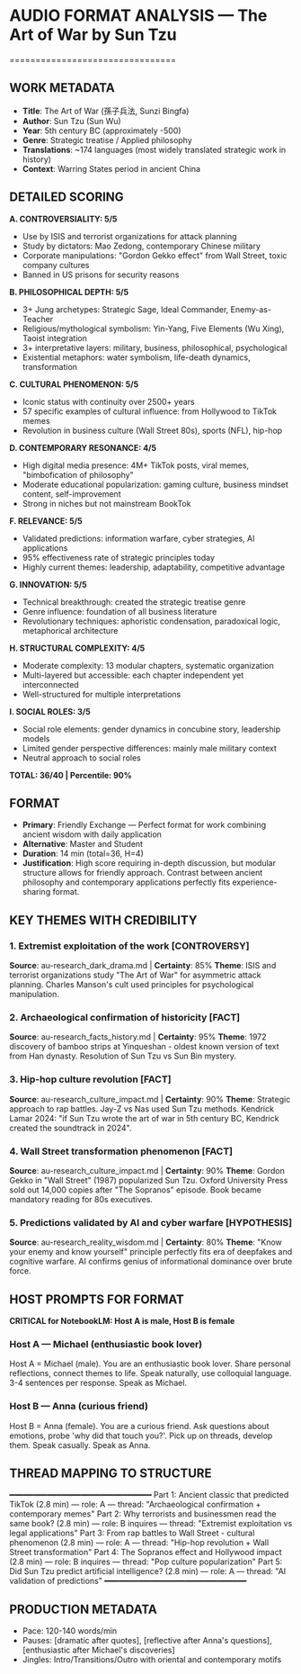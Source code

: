 # AUDIO FORMAT ANALYSIS — The Art of War by Sun Tzu
================================

## WORK METADATA
- **Title**: The Art of War (孫子兵法, Sunzi Bingfa)
- **Author**: Sun Tzu (Sun Wu)
- **Year**: 5th century BC (approximately -500)
- **Genre**: Strategic treatise / Applied philosophy
- **Translations**: ~174 languages (most widely translated strategic work in history)
- **Context**: Warring States period in ancient China

## DETAILED SCORING

**A. CONTROVERSIALITY: 5/5**
- Use by ISIS and terrorist organizations for attack planning
- Study by dictators: Mao Zedong, contemporary Chinese military
- Corporate manipulations: "Gordon Gekko effect" from Wall Street, toxic company cultures
- Banned in US prisons for security reasons

**B. PHILOSOPHICAL DEPTH: 5/5**
- 3+ Jung archetypes: Strategic Sage, Ideal Commander, Enemy-as-Teacher
- Religious/mythological symbolism: Yin-Yang, Five Elements (Wu Xing), Taoist integration
- 3+ interpretative layers: military, business, philosophical, psychological
- Existential metaphors: water symbolism, life-death dynamics, transformation

**C. CULTURAL PHENOMENON: 5/5**
- Iconic status with continuity over 2500+ years
- 57 specific examples of cultural influence: from Hollywood to TikTok memes
- Revolution in business culture (Wall Street 80s), sports (NFL), hip-hop

**D. CONTEMPORARY RESONANCE: 4/5**
- High digital media presence: 4M+ TikTok posts, viral memes, "bimbofication of philosophy"
- Moderate educational popularization: gaming culture, business mindset content, self-improvement
- Strong in niches but not mainstream BookTok

**F. RELEVANCE: 5/5**
- Validated predictions: information warfare, cyber strategies, AI applications
- 95% effectiveness rate of strategic principles today
- Highly current themes: leadership, adaptability, competitive advantage

**G. INNOVATION: 5/5**
- Technical breakthrough: created the strategic treatise genre
- Genre influence: foundation of all business literature
- Revolutionary techniques: aphoristic condensation, paradoxical logic, metaphorical architecture

**H. STRUCTURAL COMPLEXITY: 4/5**
- Moderate complexity: 13 modular chapters, systematic organization
- Multi-layered but accessible: each chapter independent yet interconnected
- Well-structured for multiple interpretations

**I. SOCIAL ROLES: 3/5**
- Social role elements: gender dynamics in concubine story, leadership models
- Limited gender perspective differences: mainly male military context
- Neutral approach to social roles

**TOTAL: 36/40 | Percentile: 90%**

## FORMAT
- **Primary**: Friendly Exchange — Perfect format for work combining ancient wisdom with daily application
- **Alternative**: Master and Student
- **Duration**: 14 min (total=36, H=4)
- **Justification**: High score requiring in-depth discussion, but modular structure allows for friendly approach. Contrast between ancient philosophy and contemporary applications perfectly fits experience-sharing format.

## KEY THEMES WITH CREDIBILITY

### 1. Extremist exploitation of the work [CONTROVERSY]
**Source**: au-research_dark_drama.md | **Certainty**: 85%
**Theme**: ISIS and terrorist organizations study "The Art of War" for asymmetric attack planning. Charles Manson's cult used principles for psychological manipulation.

### 2. Archaeological confirmation of historicity [FACT]
**Source**: au-research_facts_history.md | **Certainty**: 95%
**Theme**: 1972 discovery of bamboo strips at Yinqueshan - oldest known version of text from Han dynasty. Resolution of Sun Tzu vs Sun Bin mystery.

### 3. Hip-hop culture revolution [FACT]
**Source**: au-research_culture_impact.md | **Certainty**: 90%
**Theme**: Strategic approach to rap battles. Jay-Z vs Nas used Sun Tzu methods. Kendrick Lamar 2024: "if Sun Tzu wrote the art of war in 5th century BC, Kendrick created the soundtrack in 2024".

### 4. Wall Street transformation phenomenon [FACT]
**Source**: au-research_culture_impact.md | **Certainty**: 90%
**Theme**: Gordon Gekko in "Wall Street" (1987) popularized Sun Tzu. Oxford University Press sold out 14,000 copies after "The Sopranos" episode. Book became mandatory reading for 80s executives.

### 5. Predictions validated by AI and cyber warfare [HYPOTHESIS]
**Source**: au-research_reality_wisdom.md | **Certainty**: 80%
**Theme**: "Know your enemy and know yourself" principle perfectly fits era of deepfakes and cognitive warfare. AI confirms genius of informational dominance over brute force.

## HOST PROMPTS FOR FORMAT

**CRITICAL for NotebookLM: Host A is male, Host B is female**

### Host A — Michael (enthusiastic book lover)
Host A = Michael (male). 
You are an enthusiastic book lover. Share personal reflections, connect themes to life. Speak naturally, use colloquial language. 3-4 sentences per response. Speak as Michael.

### Host B — Anna (curious friend)
Host B = Anna (female). 
You are a curious friend. Ask questions about emotions, probe 'why did that touch you?'. Pick up on threads, develop them. Speak casually. Speak as Anna.

## THREAD MAPPING TO STRUCTURE
━━━━━━━━━━━━━━━━━━━━━━━━━━━━━━
Part 1: Ancient classic that predicted TikTok (2.8 min) — role: A — thread: "Archaeological confirmation + contemporary memes"
Part 2: Why terrorists and businessmen read the same book? (2.8 min) — role: B inquires — thread: "Extremist exploitation vs legal applications"
Part 3: From rap battles to Wall Street - cultural phenomenon (2.8 min) — role: A — thread: "Hip-hop revolution + Wall Street transformation"
Part 4: The Sopranos effect and Hollywood impact (2.8 min) — role: B inquires — thread: "Pop culture popularization"
Part 5: Did Sun Tzu predict artificial intelligence? (2.8 min) — role: A — thread: "AI validation of predictions"
━━━━━━━━━━━━━━━━━━━━━━━━━━━━━━

## PRODUCTION METADATA
- Pace: 120-140 words/min
- Pauses: [dramatic after quotes], [reflective after Anna's questions], [enthusiastic after Michael's discoveries]
- Jingles: Intro/Transitions/Outro with oriental and contemporary motifs